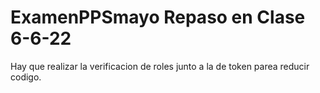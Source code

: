 # ExamenPPSmayo Repaso en Clase 6-6-22

Hay que realizar la verificacion de roles junto a la de token parea reducir codigo.


